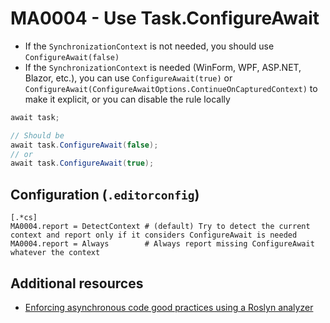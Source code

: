 # MA0004 - Use Task.ConfigureAwait

- If the `SynchronizationContext` is not needed, you should use `ConfigureAwait(false)`
- If the `SynchronizationContext` is needed (WinForm, WPF, ASP.NET, Blazor, etc.), you can use `ConfigureAwait(true)` or `ConfigureAwait(ConfigureAwaitOptions.ContinueOnCapturedContext)` to make it explicit, or you can disable the rule locally

````csharp
await task;

// Should be
await task.ConfigureAwait(false);
// or
await task.ConfigureAwait(true);
````

## Configuration (`.editorconfig`)

````
[.*cs]
MA0004.report = DetectContext # (default) Try to detect the current context and report only if it considers ConfigureAwait is needed
MA0004.report = Always        # Always report missing ConfigureAwait whatever the context
````

## Additional resources

- [Enforcing asynchronous code good practices using a Roslyn analyzer](https://www.meziantou.net/enforcing-asynchronous-code-good-practices-using-a-roslyn-analyzer.htm)
